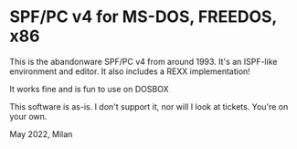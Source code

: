 # SPF/PC v4 for MS-DOS, FREEDOS, x86

This is the abandonware SPF/PC v4 from around 1993. It's an ISPF-like environment and editor. It also includes a REXX implementation!

It works fine and is fun to use on DOSBOX

This software is as-is. I don't support it, nor will I look at tickets. You're on your own.

May 2022, Milan

